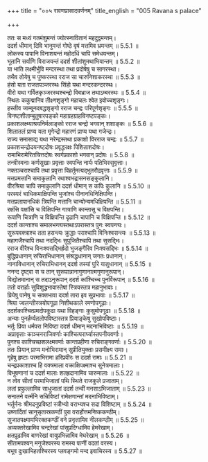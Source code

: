 +++
title = "००५ रावणप्रासादवर्णनम्"
title_english = "005 Ravana s palace"

+++


  
ततः स मध्यं गतमंशुमन्तं ज्योत्स्नावितानं महदुद्वमन्तम्।  
ददर्श धीमान् दिवि भानुमन्तं गोष्ठे वृषं मत्तमिव भ्रमन्तम् ॥ 5.5.1 ॥   
लोकस्य पापानि विनाशयन्तं महोदधिं चापि समेधयन्तम्।  
भूतानि सर्वाणि विराजयन्तं ददर्श शीतांशुमथाभियान्तम् ॥ 5.5.2 ॥   
या भाति लक्ष्मीर्भुवि मन्दरस्था तथा प्रदोषेषु च सागरस्था।  
तथैव तोयेषु च पुष्करस्था रराज सा चारुनिशाकरस्था ॥ 5.5.3 ॥   
हंसो यता राजतपञ्जरस्थः सिंहो यथा मन्दरकन्दरस्थः।  
वीरो यथा गर्वितकृञ्जरस्थश्चन्द्रो विबभ्राज तथाऽम्बरस्थः ॥ 5.5.4 ॥   
स्थितः ककुद्मानिव तीक्ष्णशृङ्गो महाचलः श्वेत इवोच्चशृङ्गः।  
हस्तीव जाम्बूनदबद्धशृङ्गो रराज चन्द्रः परिपूर्णशृङ्गः ॥ 5.5.5 ॥   
विनष्टशीताम्बुतुषारपङ्को महाग्रहग्राहविनष्टपङ्कः।  
प्रकाशलक्ष्म्याश्रयनिर्मलाङ्को रराज चन्द्रो भगवान् शशाङ्कः ॥ 5.5.6 ॥   
शिलातलं प्राप्य यता मृगेन्द्रो महारणं प्राप्य यथा गजेन्द्रः।  
राज्य समासाद्य यथा नरेन्द्रस्तथा प्रकाशो विरराज चन्द्रः ॥ 5.5.7 ॥   
प्रकाशचन्द्रोदयनष्टदोषः प्रवृद्धरक्षः पिशिताशदोषः।  
रामाभिरामेरितचित्तदोषः स्वर्गप्रकाशो भगवान् प्रदोषः ॥ 5.5.8 ॥   
तन्त्रीस्वनाः कर्णसुखाः प्रवृत्ताः स्वपन्ति नार्यः पतिभिस्सुवृत्ताः।  
नक्तञ्चराश्चापि तथा प्रवृत्ता विहर्तुमत्यद्भुतरौद्रवृत्ताः ॥ 5.5.9 ॥   
मत्तप्रमत्तानि समाकुलानि रथाश्वभद्रासनसङ्कुलानि।  
वीरश्रिया चापि समाकुलानि ददर्श धीमान् स कपिः कुलानि ॥ 5.5.10 ॥   
परस्परं चाधिकमाक्षिपन्ति भुजांश्च पीनानधिनिक्षिपन्ति।  
मत्तप्रलापानधिकं त्रिपन्ति मत्तानि चान्योन्यमधिक्षिपन्ति ॥ 5.5.11 ॥   
रक्षंसि वक्षांसि च विक्षिपन्ति गात्राणि कान्तासु च विक्षपन्ति।  
रूपाणि चित्राणि च विक्षिपन्ति दृढानि चापानि च विक्षिपन्ति ॥ 5.5.12 ॥   
ददर्श कान्ताश्च समालभन्त्यस्तथाऽपरास्तत्र पुनः स्वपन्त्यः।  
सुरूपवक्त्राश्च तता हसन्त्यः क्रुद्धाः पराश्चापि विनिःश्वसन्त्यः ॥ 5.5.13 ॥   
महागजैश्चापि तथा नदद्भिः सुपूजितैश्चापि तथा सुसद्भिः।  
रराज वीरैश्च विनःश्वसद्भिर्ह्रदो भुजङ्गैरिव निःश्वसद्भिः ॥ 5.5.14 ॥   
बुद्धिप्रधानान् रुचिराभिधानान् संश्रद्धधानान् जगतः प्रधानान्।  
नानाविधानान् रुचिराभिधानन् ददर्श तस्यां पुरि यातुधानान् ॥ 5.5.15 ॥   
ननन्द दृष्ट्वा स च तान् सुरूपान्नानागुणानात्मगुणानुरूपान्।  
विद्योतमानान् स तदाऽनुरूपान् ददर्श कांश्चिच्च पुनर्विरूपान् ॥ 5.5.16 ॥   
ततो वरार्हाः सुविशुद्धभावास्तेषां स्त्रियस्तत्र महानुभावाः।  
प्रियेषु पानेषु च सक्तभावा ददर्श तारा इव सुप्रभावाः ॥ 5.5.17 ॥   
श्रिया ज्वलन्तीस्त्रयोपगूढा निशीथकाले रमणोपगूढाः।  
ददर्शकाश्चित्प्रमदोपकूढा यथा विहङ्गाः कुसुमोपगूढाः ॥ 5.5.18 ॥   
अन्याः पुनर्हर्म्यतलोपविष्टास्तत्र प्रियाङ्केषु सुखोपविष्टाः।  
भर्तुः प्रिया धर्मपरा निविष्टा ददर्श धीमान् मदनाभिविष्टाः ॥ 5.5.19 ॥   
अप्रावृत्ताः काञ्चनराजिवर्णाः काश्चित्परार्घ्यास्तपनीयवर्णाः।  
पुनश्च काश्चिच्छशलक्ष्मवर्णाः कान्तप्रहीणा रुचिराङ्गवर्णाः ॥ 5.5.20 ॥   
ततः प्रियान् प्राप्य मनोभिरामान् सुप्रीतियुक्ताः प्रसमीक्ष्य रामाः।  
गृहेषु हृष्टाः परमाभिरामा हरिप्रवीरः स ददर्श रामाः ॥ 5.5.21 ॥   
चन्द्रप्रकाशाश्च हि वक्त्रमाला वक्राक्षिपक्ष्माश्च सुनेत्रमालाः।  
विभूषणानां च ददर्श मालाः शतह्रदानामिव चारुमालाः ॥ 5.5.22 ॥   
न त्वेव सीतां परमाभिजातां पथि स्थिते राजकुले प्रजाताम्।  
लतां प्रफुल्लामिव साधुजातां ददर्श तन्वीं मनसाऽभिजाताम् ॥ 5.5.23 ॥   
सनातने वर्त्मनि सन्निविष्टां रामेक्षणान्तां मदनाभिविष्टाम्।  
भर्तुर्मनः श्रीमदनुप्रविष्टां स्त्रीभ्यो वराभ्यश्च सदा विशिष्टाम् ॥ 5.5.24 ॥   
उष्णार्दितां सानुसृतास्रकण्ठीं पुरा वरार्होत्तमनिष्ककण्ठीम्।  
सुजातपक्ष्मामभिरक्तकण्ठीं वने प्रनृत्तामिव नीलकण्ठीम् ॥ 5.5.25 ॥   
अव्यक्तरेखामिव चन्द्ररेखां पांसुप्रदिग्धामिव हेमरेखाम्।  
क्षतप्रूढामिव बाणरेखां वायुप्रभिन्नामिव मेघरेखाम् ॥ 5.5.26 ॥   
सीतामपश्यन् मनुजेश्वरस्य रामस्य पत्नीं वदतां वरस्य।  
बभूव दुःखाभिहतश्चिरस्य प्लवङ्गमो मन्द इवाचिरस्य ॥ 5.5.27 ॥   
